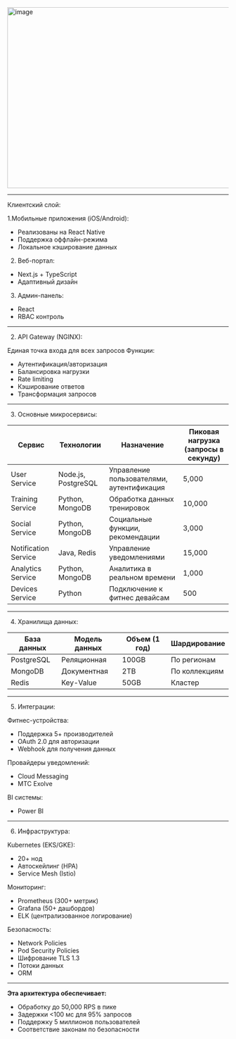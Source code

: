<img width="1001" height="411" alt="image" src="https://github.com/user-attachments/assets/306d2e39-09d4-4f5d-b169-720a42b6afa0" />

---

Клиентский слой:

1.Мобильные приложения (iOS/Android):
  - Реализованы на React Native
  - Поддержка оффлайн-режима
  - Локальное кэширование данных
2. Веб-портал:
  - Next.js + TypeScript
  - Адаптивный дизайн
3. Админ-панель:
  - React
  - RBAC контроль

---

2. API Gateway (NGINX):

Единая точка входа для всех запросов
Функции:
  - Аутентификация/авторизация
  - Балансировка нагрузки
  - Rate limiting
  - Кэширование ответов
  - Трансформация запросов

---

3. Основные микросервисы:

|Сервис|Технологии|Назначение|Пиковая нагрузка (запросы в секунду)|
|---|---|---|---|
|User Service|Node.js, PostgreSQL|Управление пользователями, аутентификация|5,000|
|Training Service|Python, MongoDB|Обработка данных тренировок|10,000|
|Social Service|Python, MongoDB|Социальные функции, рекомендации|3,000|
|Notification Service|Java, Redis|Управление уведомлениями|15,000|
|Analytics Service|Python, MongoDB|Аналитика в реальном времени|1,000|
|Devices Service|Python|Подключение к фитнес девайсам|500|

---

4. Хранилища данных:

|База данных|Модель данных|Объем (1 год)|Шардирование|
|---|---|---|---|
|PostgreSQL|Реляционная|100GB|По регионам|
|MongoDB|Документная|2TB|По коллекциям|
|Redis|Key-Value|50GB|Кластер|

---

5. Интеграции:

Фитнес-устройства:
  - Поддержка 5+ производителей
  - OAuth 2.0 для авторизации
  - Webhook для получения данных

Провайдеры уведомлений:
  - Cloud Messaging
  - МТС Exolve

BI системы:
  - Power BI

---

6. Инфраструктура:

Kubernetes (EKS/GKE):
  - 20+ нод
  - Автоскейлинг (HPA)
  - Service Mesh (Istio)

Мониторинг:
  - Prometheus (300+ метрик)
  - Grafana (50+ дашбордов)
  - ELK (централизованное логирование)

Безопасность:
  - Network Policies
  - Pod Security Policies
  - Шифрование TLS 1.3
  - Потоки данных
  - ORM

---

**Эта архитектура обеспечивает:**

  - Обработку до 50,000 RPS в пике
  - Задержки <100 мс для 95% запросов
  - Поддержку 5 миллионов пользователей
  - Соответствие законам по безопасности
